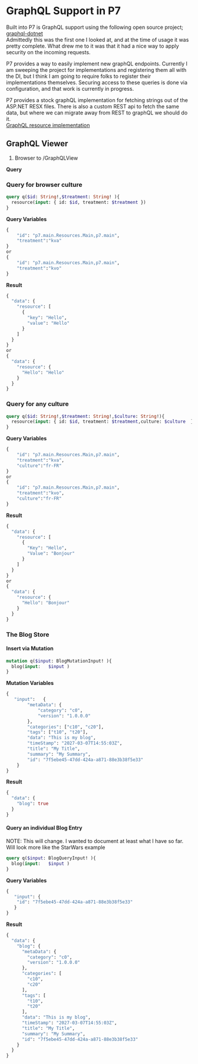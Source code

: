 # GraphQL Support in P7
Built into P7 is GraphQL support using the following open source project;  
[graphql-dotnet](https://github.com/graphql-dotnet/graphql-dotnet)  
Admittedly this was the first one I looked at, and at the time of usage it was pretty complete.  What drew me to it was that it had a nice way to apply security on the incoming requests. 

P7 provides a way to easily implement new graphQL endpoints.  Currently I am sweeping the project for implementations and registering them all with the DI, but I think I am going to require folks to register their implementations themselves.  Securing access to these queries is done via configuration, and that work is currently in progress.

P7 provides a stock graphQL implementation for fetching strings out of the ASP.NET RESX files.  There is also a custom REST api to fetch the same data, but where we can migrate away from REST to graphQL we should do it.  
[GraphQL resource implementation](../src/P7.Globalization)


## GraphQL Viewer
1. Browser to /GraphQLView

**Query**

### Query for browser culture
```graphql
query q($id: String!,$treatment: String! ){
  resource(input: { id: $id, treatment: $treatment })
}
```
**Query Variables**
```graphql
{
    "id": "p7.main.Resources.Main,p7.main",
  	"treatment":"kva"
}
or
{
    "id": "p7.main.Resources.Main,p7.main",
    "treatment":"kvo" 
}
```  
**Result**
```graphql
{
  "data": {
    "resource": [
      {
        "key": "Hello",
        "value": "Hello"
      }
    ]
  }
}
or
{
  "data": {
    "resource": {
      "Hello": "Hello"
    }
  }
}
```  

### Query for any culture

```graphql
query q($id: String!,$treatment: String!,$culture: String!){
  resource(input: { id: $id, treatment: $treatment,culture: $culture  })
}
```
**Query Variables**
```graphql
{
    "id": "p7.main.Resources.Main,p7.main",
  	"treatment":"kva",
  	"culture":"fr-FR"
}
or
{
    "id": "p7.main.Resources.Main,p7.main",
  	"treatment":"kvo",
  	"culture":"fr-FR"
}
```  

**Result**
```graphql
{
  "data": {
    "resource": [
      {
        "Key": "Hello",
        "Value": "Bonjour"
      }
    ]
  }
}
or
{
  "data": {
    "resource": {
      "Hello": "Bonjour"
    }
  }
}
```  

### The Blog Store
#### Insert via Mutation

```graphql
mutation q($input: BlogMutationInput! ){
  blog(input:   $input )
}
```
**Mutation Variables**
```graphql
{
   "input":   {
		"metaData": {
			"category": "c0",
			"version": "1.0.0.0"
		},
		"categories": ["c10", "c20"],
		"tags": ["t10", "t20"],
		"data": "This is my blog",
		"timeStamp": "2027-03-07T14:55:03Z",
		"title": "My Title",
		"summary": "My Summary",
		"id": "7f5ebe45-47dd-424a-a871-88e3b38f5e33"
	}
}
```  
**Result**
```graphql
{
  "data": {
    "blog": true
  }
}
```

#### Query an individual Blog Entry
NOTE: This will change.  I wanted to document at least what I have so far.  Will look more like the StarWars example
```graphql
query q($input: BlogQueryInput! ){
  blog(input:   $input )
}
```
**Query Variables**
```graphql
{
   "input": {
	"id": "7f5ebe45-47dd-424a-a871-88e3b38f5e33"
   }
}
```  
**Result**
```graphql
{
  "data": {
    "blog": {
      "metaData": {
        "category": "c0",
        "version": "1.0.0.0"
      },
      "categories": [
        "c10",
        "c20"
      ],
      "tags": [
        "t10",
        "t20"
      ],
      "data": "This is my blog",
      "timeStamp": "2027-03-07T14:55:03Z",
      "title": "My Title",
      "summary": "My Summary",
      "id": "7f5ebe45-47dd-424a-a871-88e3b38f5e33"
    }
  }
}
```

